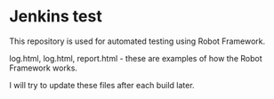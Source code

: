 # Jenkins test
This repository is used for automated testing using Robot Framework.

log.html, log.html, report.html - these are examples of how the Robot Framework works.

I will try to update these files after each build later.
